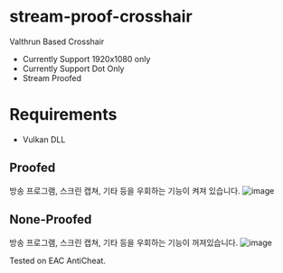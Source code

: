 # stream-proof-crosshair

 Valthrun Based Crosshair

- Currently Support 1920x1080 only
- Currently Support Dot Only
- Stream Proofed

# Requirements

 - Vulkan DLL

## Proofed
방송 프로그램, 스크린 캡쳐, 기타 등을 우회하는 기능이 켜져 있습니다.
![image](https://github.com/shlifedev/stream-proof-crosshair/assets/49047211/c22e158c-5e62-4e60-a455-5982d7646f87)


## None-Proofed 
방송 프로그램, 스크린 캡쳐, 기타 등을 우회하는 기능이 꺼져있습니다.
![image](https://github.com/shlifedev/stream-proof-crosshair/assets/49047211/5f072670-232b-4c8e-9a18-cb6fd97aa571)

Tested on EAC AntiCheat.

